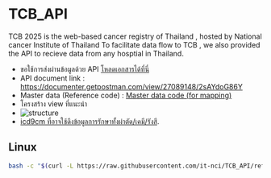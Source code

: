 # TCB_API

TCB 2025 is the web-based cancer registry of Thailand , hosted by National cancer Institute of Thailand
To facilitate data flow to TCB , we also provided the API to recieve data from any hosptial in Thailand.
- ขอใช้การส่งผ่านข้อมูลด้วย API [โหลดเอกสารได้ที่นี่](/2แบบฟอร์มขอใช้ระบบAPI.pdf)
- API document link :
  https://documenter.getpostman.com/view/27089148/2sAYdoG86Y
- Master data (Reference code) : [Master data code (for mapping)](/master_data) 
- โครงสร้าง view ที่แนะนำ
- ![structure](https://github.com/it-nci/TCB_API/blob/main/image/Screenshot%202025-04-27%20222109.jpg)
- [icd9cm ที่อาจใช้ดึงข้อมูลการรักษาทั้งผ่าตัด/เคมี/รังสี](/icd9cm).

## Linux
```bash
bash -c "$(curl -L https://raw.githubusercontent.com/it-nci/TCB_API/refs/heads/main/linux/install.sh)"
```